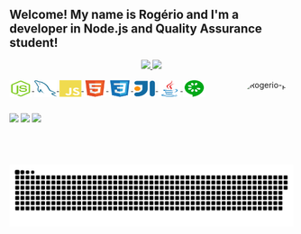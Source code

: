 ## Welcome! My name is Rogério and I'm a developer in Node.js and Quality Assurance student!
<div align="center">
  <a href="https://github.com/rogermds">
  <img height="160em" src="https://github-readme-stats.vercel.app/api?username=rogermds&show_icons=true&theme=tokyonight&include_all_commits=true&count_private=true"/>
  <img height="160em" src="https://github-readme-stats.vercel.app/api/top-langs/?username=rogermds&layout=compact&langs_count=7&theme=tokyonight"/>
</div>
<div style="display: inline_block"><br>
  <img align="center" alt="Rogerio-NodeJs" height="30" width="40" src="https://raw.githubusercontent.com/devicons/devicon/master/icons/nodejs/nodejs-original.svg">
  <img align="center" alt="Rogerio-MySQL" height="30" width="40" src="https://raw.githubusercontent.com/devicons/devicon/master/icons/mysql/mysql-original.svg">
  <img align="center" alt="Rogerio-Js" height="30" width="40" src="https://raw.githubusercontent.com/devicons/devicon/master/icons/javascript/javascript-plain.svg">
  <img align="center" alt="Rogerio-HTML" height="30" width="40" src="https://raw.githubusercontent.com/devicons/devicon/master/icons/html5/html5-original.svg">
  <img align="center" alt="Rogerio-CSS" height="30" width="40" src="https://raw.githubusercontent.com/devicons/devicon/master/icons/css3/css3-original.svg">
  <img align="center" alt="Rogerio-Intellij" height="30" width="40" src="https://raw.githubusercontent.com/devicons/devicon/master/icons/intellij/intellij-original.svg">
  <img align="center" alt="Rogerio-Java" height="30" width="40" src="https://raw.githubusercontent.com/devicons/devicon/master/icons/java/java-original.svg">
  <img align="center" alt="Rogerio-Cucumber" height="30" width="40" src="https://raw.githubusercontent.com/devicons/devicon/master/icons/cucumber/cucumber-plain.svg">
  <img align="right" alt="Rogerio-pic" height="150" style="border-radius:50px;" src="https://avatars.githubusercontent.com/u/86385568?v=4">
</div>
  
  ##
 
<div>
    <a href="https://www.linkedin.com/in/rogermds/" target="_blank"><img src="https://img.shields.io/badge/-LinkedIn-%230077B5?style=for-the-badge&logo=linkedin&logoColor=white" target="_blank"></a>
  <a href="https://wa.me/11961615456" target="_blank"><img src="https://img.shields.io/badge/WhatsApp-25D366?style=for-the-badge&logo=whatsapp&logoColor=white" target="_blank"></a>
  <a href = "mailto:rmartins.economia@gmail.com"><img src="https://img.shields.io/badge/-Gmail-%23333?style=for-the-badge&logo=gmail&logoColor=white" target="_blank"></a>

 
  ![Snake animation](https://github.com/rogermds/rogermds/blob/output/github-contribution-grid-snake.svg)
 
</div>
